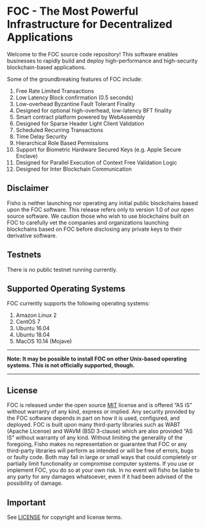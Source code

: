 
# FOC - The Most Powerful Infrastructure for Decentralized Applications

Welcome to the FOC source code repository! This software enables businesses to rapidly build and deploy high-performance and high-security blockchain-based applications.

Some of the groundbreaking features of FOC include:

1. Free Rate Limited Transactions
1. Low Latency Block confirmation (0.5 seconds)
1. Low-overhead Byzantine Fault Tolerant Finality
1. Designed for optional high-overhead, low-latency BFT finality
1. Smart contract platform powered by WebAssembly
1. Designed for Sparse Header Light Client Validation
1. Scheduled Recurring Transactions
1. Time Delay Security
1. Hierarchical Role Based Permissions
1. Support for Biometric Hardware Secured Keys (e.g. Apple Secure Enclave)
1. Designed for Parallel Execution of Context Free Validation Logic
1. Designed for Inter Blockchain Communication

## Disclaimer

Fisho is neither launching nor operating any initial public blockchains based upon the FOC software. This release refers only to version 1.0 of our open source software. We caution those who wish to use blockchains built on FOC to carefully vet the companies and organizations launching blockchains based on FOC before disclosing any private keys to their derivative software.

## Testnets

There is no public testnet running currently.

## Supported Operating Systems

FOC currently supports the following operating systems:  

1. Amazon Linux 2
2. CentOS 7
3. Ubuntu 16.04
4. Ubuntu 18.04
5. MacOS 10.14 (Mojave)

---

**Note: It may be possible to install FOC on other Unix-based operating systems. This is not officially supported, though.**

---

## License

FOC is released under the open source [MIT](./LICENSE) license and is offered “AS IS” without warranty of any kind, express or implied. Any security provided by the FOC software depends in part on how it is used, configured, and deployed. FOC is built upon many third-party libraries such as WABT (Apache License) and WAVM (BSD 3-clause) which are also provided “AS IS” without warranty of any kind. Without limiting the generality of the foregoing, Fisho makes no representation or guarantee that FOC or any third-party libraries will perform as intended or will be free of errors, bugs or faulty code. Both may fail in large or small ways that could completely or partially limit functionality or compromise computer systems. If you use or implement FOC, you do so at your own risk. In no event will fisho be liable to any party for any damages whatsoever, even if it had been advised of the possibility of damage.  

## Important

See [LICENSE](./LICENSE) for copyright and license terms.
